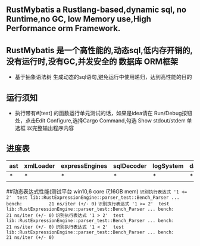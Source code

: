 
## RustMybatis a Rustlang-based,dynamic sql, no Runtime,no GC, low Memory use,High Performance orm Framework. 

## RustMybatis 是一个高性能的,动态sql,低内存开销的,没有运行时,没有GC,并发安全的  数据库 ORM框架

* 基于抽象语法树 生成动态的sql语句,避免运行中使用递归，达到高性能的目的



## 运行须知
* 执行带有#[test] 的函数运行单元测试的话，如果是idea请在 Run/Debug按钮处，点击Edit Configure,选择Cargo Command,勾选 Show stdout/stderr 单选框 以完整输出程序内容


## 进度表
| ast | xmlLoader | expressEngines | sqlDecoder | logSystem | dataSourceRouter |templeteDecoder |
| ------ | ------ | ------ | ------ | ------ | ------ |------ |
| * | * | * | * | * | * | * |


##动态表达式性能(测试平台 win10,6 core i7,16GB mem)
``` 识别执行表达式 '1 <= 2'  test lib::RustExpressionEngine::parser_test::Bench_Parser ... bench:          21 ns/iter (+/- 0) ```
``` 识别执行表达式 '1 >= 2'  test lib::RustExpressionEngine::parser_test::Bench_Parser ... bench:          21 ns/iter (+/- 0) ```
``` 识别执行表达式 '1 > 2'  test lib::RustExpressionEngine::parser_test::Bench_Parser ... bench:          21 ns/iter (+/- 0) ```
``` 识别执行表达式 '1 < 2'  test lib::RustExpressionEngine::parser_test::Bench_Parser ... bench:          21 ns/iter (+/- 0) ```
